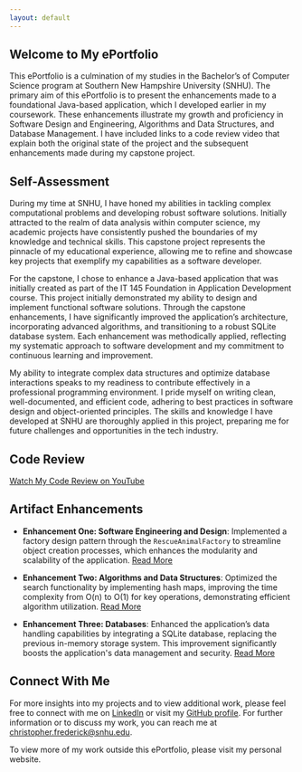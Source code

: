 ```yaml
---
layout: default
---
```


## Welcome to My ePortfolio

This ePortfolio is a culmination of my studies in the Bachelor’s of Computer Science program at Southern New Hampshire University (SNHU). The primary aim of this ePortfolio is to present the enhancements made to a foundational Java-based application, which I developed earlier in my coursework. These enhancements illustrate my growth and proficiency in Software Design and Engineering, Algorithms and Data Structures, and Database Management. I have included links to a code review video that explain both the original state of the project and the subsequent enhancements made during my capstone project.

## Self-Assessment

During my time at SNHU, I have honed my abilities in tackling complex computational problems and developing robust software solutions. Initially attracted to the realm of data analysis within computer science, my academic projects have consistently pushed the boundaries of my knowledge and technical skills. This capstone project represents the pinnacle of my educational experience, allowing me to refine and showcase key projects that exemplify my capabilities as a software developer.

For the capstone, I chose to enhance a Java-based application that was initially created as part of the IT 145 Foundation in Application Development course. This project initially demonstrated my ability to design and implement functional software solutions. Through the capstone enhancements, I have significantly improved the application’s architecture, incorporating advanced algorithms, and transitioning to a robust SQLite database system. Each enhancement was methodically applied, reflecting my systematic approach to software development and my commitment to continuous learning and improvement.

My ability to integrate complex data structures and optimize database interactions speaks to my readiness to contribute effectively in a professional programming environment. I pride myself on writing clean, well-documented, and efficient code, adhering to best practices in software design and object-oriented principles. The skills and knowledge I have developed at SNHU are thoroughly applied in this project, preparing me for future challenges and opportunities in the tech industry.

## Code Review

[Watch My Code Review on YouTube](https://www.youtube.com/watch?v=Y4NkDoMdmSQ)

## Artifact Enhancements

- **Enhancement One: Software Engineering and Design**: Implemented a factory design pattern through the `RescueAnimalFactory` to streamline object creation processes, which enhances the modularity and scalability of the application. [Read More](./enhancement-one.html)
  
- **Enhancement Two: Algorithms and Data Structures**: Optimized the search functionality by implementing hash maps, improving the time complexity from O(n) to O(1) for key operations, demonstrating efficient algorithm utilization. [Read More](./enhancement-two.html)
  
- **Enhancement Three: Databases**: Enhanced the application’s data handling capabilities by integrating a SQLite database, replacing the previous in-memory storage system. This improvement significantly boosts the application's data management and security. [Read More](./enhancement-three.html)

## Connect With Me

For more insights into my projects and to view additional work, please feel free to connect with me on [LinkedIn](https://www.linkedin.com/in/cfrederick23) or visit my [GitHub profile](https://github.com/cfrederick23). For further information or to discuss my work, you can reach me at [christopher.frederick@snhu.edu](mailto:christopher.frederick@snhu.edu).

To view more of my work outside this ePortfolio, please visit my personal website.
